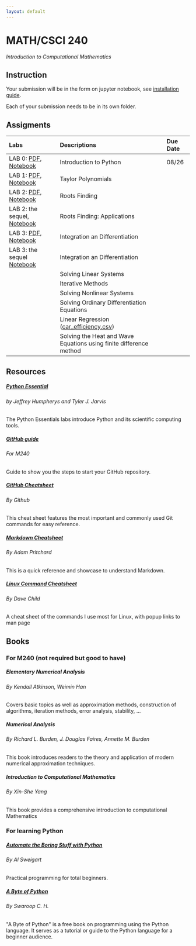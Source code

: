 ```yaml
---
layout: default
---
```




# MATH/CSCI 240
<i>Introduction to Computational Mathematics</i>

## Instruction

Your submission will be in the form on jupyter notebook, see [installation guide](install.html).


Each of your submission needs to be in its own folder.


## Assigments


| Labs         | Descriptions      | Due Date |
|:-------------|:------------------|:------|
| LAB 0: <a href="labs/0.pdf">PDF</a>, <a href="labs/0_exercises.ipynb">Notebook</a> | Introduction to Python | 08/26 |
| LAB 1: <a href="labs/1_Taylor.pdf">PDF</a>, <a href="labs/lab_1.ipynb">Notebook</a>| Taylor Polynomials |  |
| LAB 2: <a href="labs/2_Rootfinding.pdf">PDF</a>, <a href="labs/lab_2.ipynb">Notebook</a>| Roots Finding | |
| LAB 2: the sequel, <a href="labs/special_lab_2.ipynb">Notebook</a>| Roots Finding: Applications | |
| LAB 3: <a href="labs/3_integration_differentiation.pdf">PDF</a>, <a href="labs/lab_3.ipynb">Notebook</a> | Integration an Differentiation |  |
| LAB 3: the sequel <a href="labs/special_lab_3.ipynb">Notebook</a> | Integration an Differentiation |  |
|  | Solving Linear Systems |   |
|| Iterative Methods |  |
|  | Solving Nonlinear Systems | |
|  | Solving Ordinary Differentiation Equations |  |
|  | Linear Regression (<a href="labs/car_efficiency.csv">car_efficiency.csv</a>) | |
| | Solving the Heat and Wave Equations using finite difference method | |

## Resources

<div class="row">
  <div class="col-sm-4 py-2">
    <div class="card card-body h-100">
     <h5 class="card-title"><a href="https://github.com/Foundations-of-Applied-Mathematics/Labs/raw/master/docs/PythonEssentials.pdf">Python Essential</a></h5>
     <h6 class="card-subtitle mb-2 text-muted">by Jeffrey Humpherys and Tyler J. Jarvis</h6>
      <p class="card-text">
      The Python Essentials labs introduce Python and its scientific computing tools.
      </p>
    </div>
  </div>

  <div class="col-sm-4 py-2">
    <div class="card h-100 card-body">
      <h5 class="card-title"><a href="/guides/github_guide.html">GitHub guide</a></h5>
       <h6 class="card-subtitle mb-2 text-muted">For M240</h6>
      <p class="card-text">
      Guide to show you the steps to start your GitHub repository.
      </p>
    </div>
  </div>

  <div class="col-sm-4 py-2">
    <div class="card card-body h-100">
      <h5 class="card-title"><a href="https://education.github.com/git-cheat-sheet-education.pdf">GitHub Cheatsheet</a></h5>
      <h6 class="card-subtitle mb-2 text-muted">By Github</h6>
      <p class="card-text">
      This cheat sheet features the most important and commonly used Git commands for easy reference.
      </p>
    </div>
  </div>


  <div class="col-sm-4 py-2">
    <div class="card card-body h-100">
      <h5 class="card-title"><a href="https://github.com/adam-p/markdown-here/wiki/Markdown-Cheatsheet">Markdown Cheatsheet</a></h5>
      <h6 class="card-subtitle mb-2 text-muted">By Adam Pritchard</h6>
      <p class="card-text">
      This is a quick reference and showcase to understand Markdown.
      </p>
    </div>
  </div>

  <div class="col-sm-4 py-2">
    <div class="card h-100 card-body">
      <h5 class="card-title"><a href="https://www.cheatography.com/davechild/cheat-sheets/linux-command-line/">Linux Command Cheatsheet</a></h5>
      <h6 class="card-subtitle mb-2 text-muted">By Dave Child</h6>
      <p class="card-text">
      A cheat sheet of the commands I use most for Linux, with popup links to man page
      </p>
    </div>
  </div>
</div>



## Books

### For M240 (not required but good to have)

<div class="row">
  <div class="col-sm-4 py-2">
    <div class="card card-body h-100">
      <h5 class="card-title">Elementary Numerical Analysis</h5>
      <h6 class="card-subtitle mb-2 text-muted">By Kendall Atkinson, Weimin Han</h6>
      <p class="card-text">
          Covers basic topics as well as approximation methods, construction of algorithms,
          iteration methods, error analysis, stability, ...
      </p>
    </div>
  </div>
  <div class="col-sm-4 py-2">
    <div class="card h-100 card-body">
    <h5 class="card-title">Numerical Analysis</h5>
      <h6 class="card-subtitle mb-2 text-muted">By Richard L. Burden, J. Douglas Faires, Annette M. Burden</h6>
      <p class="card-text">
        This book introduces readers to the theory and application of modern numerical approximation techniques.
        </p>
    </div>
  </div>
  <div class="col-sm-4 py-2">
    <div class="card card-body h-100">
      <h5 class="card-title">Introduction to Computational Mathematics</h5>
      <h6 class="card-subtitle mb-2 text-muted">By Xin-She Yang</h6>
      <p class="card-text">
      This book provides a comprehensive introduction to computational Mathematics
      </p>
    </div>
  </div>
</div>

### For learning Python

<div class="row">
  <div class="col-sm-4 py-2">
    <div class="card card-body h-100">
      <h5 class="card-title"><a href="https://automatetheboringstuff.com/">Automate the Boring Stuff with Python</a></h5>
      <h6 class="card-subtitle mb-2 text-muted">By Al Sweigart</h6>
      <p class="card-text">
          Practical programming for total beginners.
        </p>
    </div>
  </div>
  <div class="col-sm-4 py-2">
    <div class="card h-100 card-body">
      <h5 class="card-title"><a href="https://python.swaroopch.com/">A Byte of Python</a></h5>
      <h6 class="card-subtitle mb-2 text-muted">By Swaroop C. H.</h6>
      <p class="card-text">
      "A Byte of Python" is a free book on programming using the Python language. It serves as a tutorial or guide to the Python language for a beginner audience.
      </p>
    </div>
  </div>
</div>
